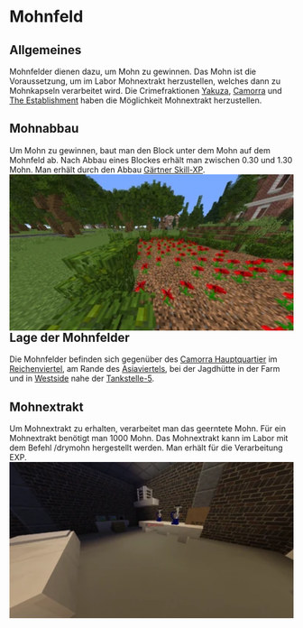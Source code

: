 # Mohnfeld

## Allgemeines
Mohnfelder dienen dazu, um Mohn zu gewinnen. Das Mohn ist die Voraussetzung, um im Labor Mohnextrakt herzustellen, welches dann zu Mohnkapseln verarbeitet wird. Die Crimefraktionen [Yakuza](../../pages/fraktionen/yakuza.md), [Camorra](../../pages/fraktionen/camorra.md) und [The Establishment](../../pages/fraktionen/establishment.md) haben die Möglichkeit Mohnextrakt herzustellen.

## Mohnabbau
Um Mohn zu gewinnen, baut man den Block unter dem Mohn auf dem Mohnfeld ab. Nach Abbau eines Blockes erhält man zwischen 0.30 und 1.30 Mohn. Man erhält durch den Abbau [Gärtner Skill-XP](../../pages/skills/gärtner.md). <img align="right" width="600" eight="150" src="../../../assets/image/pflanzen/Mohnfeld.png">

## Lage der Mohnfelder
Die Mohnfelder befinden sich gegenüber des [Camorra Hauptquartier](../../pages/fraktionen/camorra.md) im [Reichenviertel](../../pages/gebiete/reichenviertel.md), am Rande des [Asiaviertels](../../pages/gebiete/asiaviertel.md), bei der Jagdhütte in der Farm und in [Westside](../../pages/gebiete/westside.md) nahe der [Tankstelle-5](../../pages/biz/tankstelle.md).

## Mohnextrakt
Um Mohnextrakt zu erhalten, verarbeitet man das geerntete Mohn. Für ein Mohnextrakt benötigt man 1000 Mohn. Das Mohnextrakt kann im Labor mit dem Befehl /drymohn hergestellt werden. Man erhält für die Verarbeitung EXP. <img align="right" width="600" eight="150" src="../../../assets/image/pflanzen/Mohnextrakt.png">
